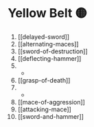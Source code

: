 # Yellow Belt 🟡

1. [[delayed-sword]]
2. [[alternating-maces]]
3. [[sword-of-destruction]]
4. [[deflecting-hammer]]
5. -
6. [[grasp-of-death]]
7. -
8. [[mace-of-aggression]]
9. [[attacking-mace]]
10. [[sword-and-hammer]]
